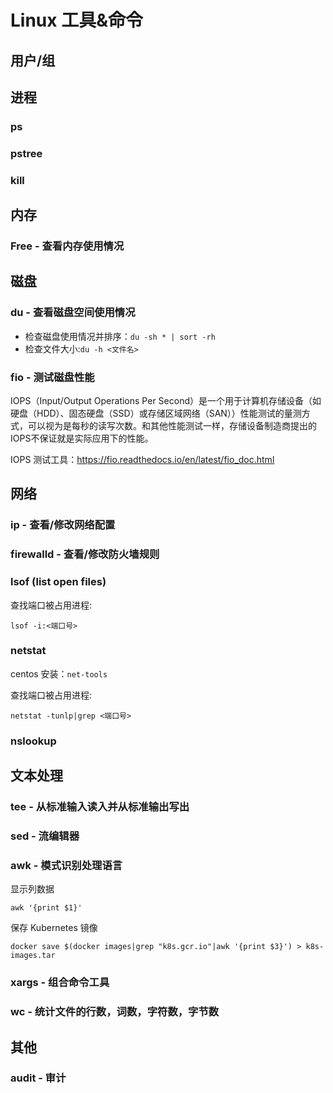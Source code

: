 # Linux 工具&命令

## 用户/组

## 进程

### ps

### pstree

### kill

## 内存

### Free - 查看内存使用情况

## 磁盘

### du - 查看磁盘空间使用情况

- 检查磁盘使用情况并排序：`du -sh * | sort -rh`
- 检查文件大小:`du -h <文件名>`

### fio - 测试磁盘性能

IOPS（Input/Output Operations Per Second）是一个用于计算机存储设备（如硬盘（HDD）、固态硬盘（SSD）或存储区域网络（SAN））性能测试的量测方式，可以视为是每秒的读写次数。和其他性能测试一样，存储设备制造商提出的IOPS不保证就是实际应用下的性能。

IOPS 测试工具：<https://fio.readthedocs.io/en/latest/fio_doc.html>

## 网络

### ip - 查看/修改网络配置

### firewalld - 查看/修改防火墙规则

### lsof (list open files)

查找端口被占用进程:

```shell
lsof -i:<端口号>
```

### netstat

centos 安装：`net-tools`

查找端口被占用进程:

```shell
netstat -tunlp|grep <端口号>
```

### nslookup

## 文本处理

### tee - 从标准输入读入并从标准输出写出

### sed - 流编辑器

### awk - 模式识别处理语言

显示列数据

``` shell
awk '{print $1}'
```

保存 Kubernetes 镜像

``` shell
docker save $(docker images|grep "k8s.gcr.io"|awk '{print $3}') > k8s-images.tar
```

### xargs - 组合命令工具

### wc - 统计文件的行数，词数，字符数，字节数

## 其他

### audit - 审计
